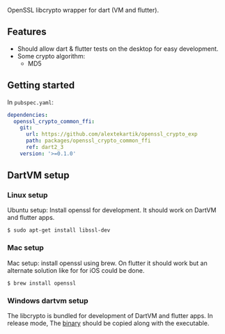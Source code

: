 OpenSSL libcrypto wrapper for dart (VM and flutter).

## Features

- Should allow dart & flutter tests on the desktop for easy development.
- Some crypto algorithm:
  - MD5

## Getting started

In `pubspec.yaml`:
```yaml
dependencies:
  openssl_crypto_common_ffi:
    git:
      url: https://github.com/alextekartik/openssl_crypto_exp
      path: packages/openssl_crypto_common_ffi
      ref: dart2_3
    version: '>=0.1.0'
```


## DartVM setup

### Linux setup

Ubuntu setup: Install openssl for development. It should work on DartVM and flutter apps.

```shell
$ sudo apt-get install libssl-dev
```

### Mac setup

Mac setup: install openssl using brew. On flutter it should work but an alternate solution like for for iOS could be
done.

```shell
$ brew install openssl
```

### Windows dartvm setup

The libcrypto is bundled for development of DartVM and flutter apps. In release mode,
The  [binary](packages/openssl_crypto_common_ffi/lib/src/platform/windows/libcrypto-1_1-x64.dll) should be copied along
with the executable.

